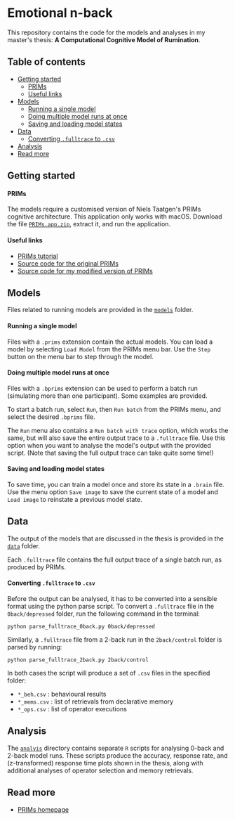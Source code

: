 # **Emotional n-back**

This repository contains the code for the models and analyses in my master's thesis: **A Computational Cognitive Model of Rumination**.


## Table of contents
- [Getting started](#getting-started)
    - [PRIMs](#prims)
    - [Useful links](#useful-links)
- [Models](#models)
    - [Running a single model](#running-a-single-model)
    - [Doing multiple model runs at once](#doing-multiple-model-runs-at-once)
    - [Saving and loading model states](#saving-and-loading-model-states)
- [Data](#data)
    - [Converting `.fulltrace` to `.csv`](#converting-.fulltrace-to-.csv)
- [Analysis](#analysis)
- [Read more](#read-more)


## Getting started

#### PRIMs
The models require a customised version of Niels Taatgen's PRIMs cognitive architecture.
This application only works with macOS.
Download the file [`PRIMs.app.zip`](PRIMs.app.zip), extract it, and run the application.

#### Useful links
- [PRIMs tutorial](https://github.com/ntaatgen/PRIMs-Tutorial)
- [Source code for the original PRIMs](https://github.com/ntaatgen/ACTransfer)
- [Source code for my modified version of PRIMs](https://github.com/maartenvandervelde/ACTransfer/tree/Maarten/)


## Models
Files related to running models are provided in the [`models`](models) folder.

#### Running a single model
Files with a `.prims` extension contain the actual models.
You can load a model by selecting `Load Model` from the PRIMs menu bar.
Use the `Step` button on the menu bar to step through the model.


#### Doing multiple model runs at once
Files with a `.bprims` extension can be used to perform a batch run (simulating more than one participant).
Some examples are provided.

To start a batch run, select `Run`, then `Run batch` from the PRIMs menu, and select the desired `.bprims` file.

The `Run` menu also contains a `Run batch with trace` option, which works the same, but will also save the entire output trace to a `.fulltrace` file.
Use this option when you want to analyse the model's output with the provided script.
(Note that saving the full output trace can take quite some time!)


#### Saving and loading model states
To save time, you can train a model once and store its state in a `.brain` file.
Use the menu option `Save image` to save the current state of a model and `Load image` to reinstate a previous model state.


## Data
The output of the models that are discussed in the thesis is provided in the [`data`](data) folder.

Each `.fulltrace` file contains the full output trace of a single batch run, as produced by PRIMs.

#### Converting `.fulltrace` to `.csv`
Before the output can be analysed, it has to be converted into a sensible format using the python parse script.
To convert a `.fulltrace` file in the `0back/depressed` folder, run the following command in the terminal:
```
python parse_fulltrace_0back.py 0back/depressed
```

Similarly, a `.fulltrace` file from a 2-back run in the `2back/control` folder is parsed by running:
```
python parse_fulltrace_2back.py 2back/control
```

In both cases the script will produce a set of `.csv` files in the specified folder:
- `*_beh.csv` : behavioural results
- `*_mems.csv` : list of retrievals from declarative memory
- `*_ops.csv` : list of operator executions


## Analysis

The [`analyis`](analysis) directory contains separate `R` scripts for analysing 0-back and 2-back model runs.
These scripts produce the accuracy, response rate, and (z-transformed) response time plots shown in the thesis, along with additional analyses of operator selection and memory retrievals.



## Read more

- [PRIMs homepage](http://www.ai.rug.nl/~niels/actransfer.html)

